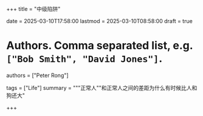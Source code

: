 +++
title = "中级陷阱"

date = 2025-03-10T17:58:00
lastmod = 2025-03-10T08:58:00
draft = true

# Authors. Comma separated list, e.g. `["Bob Smith", "David Jones"]`.
authors = ["Peter Rong"]

tags = ["Life"]
summary = """正常人""和正常人之间的差距为什么有时候比人和狗还大"

+++

